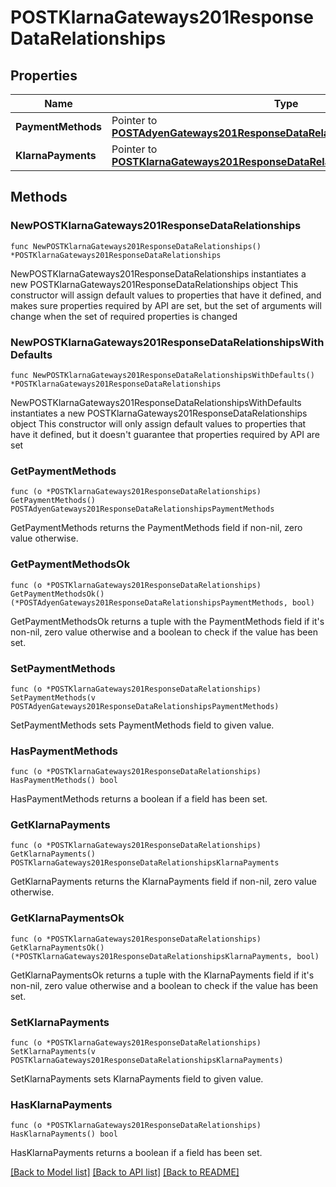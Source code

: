 # POSTKlarnaGateways201ResponseDataRelationships

## Properties

Name | Type | Description | Notes
------------ | ------------- | ------------- | -------------
**PaymentMethods** | Pointer to [**POSTAdyenGateways201ResponseDataRelationshipsPaymentMethods**](POSTAdyenGateways201ResponseDataRelationshipsPaymentMethods.md) |  | [optional] 
**KlarnaPayments** | Pointer to [**POSTKlarnaGateways201ResponseDataRelationshipsKlarnaPayments**](POSTKlarnaGateways201ResponseDataRelationshipsKlarnaPayments.md) |  | [optional] 

## Methods

### NewPOSTKlarnaGateways201ResponseDataRelationships

`func NewPOSTKlarnaGateways201ResponseDataRelationships() *POSTKlarnaGateways201ResponseDataRelationships`

NewPOSTKlarnaGateways201ResponseDataRelationships instantiates a new POSTKlarnaGateways201ResponseDataRelationships object
This constructor will assign default values to properties that have it defined,
and makes sure properties required by API are set, but the set of arguments
will change when the set of required properties is changed

### NewPOSTKlarnaGateways201ResponseDataRelationshipsWithDefaults

`func NewPOSTKlarnaGateways201ResponseDataRelationshipsWithDefaults() *POSTKlarnaGateways201ResponseDataRelationships`

NewPOSTKlarnaGateways201ResponseDataRelationshipsWithDefaults instantiates a new POSTKlarnaGateways201ResponseDataRelationships object
This constructor will only assign default values to properties that have it defined,
but it doesn't guarantee that properties required by API are set

### GetPaymentMethods

`func (o *POSTKlarnaGateways201ResponseDataRelationships) GetPaymentMethods() POSTAdyenGateways201ResponseDataRelationshipsPaymentMethods`

GetPaymentMethods returns the PaymentMethods field if non-nil, zero value otherwise.

### GetPaymentMethodsOk

`func (o *POSTKlarnaGateways201ResponseDataRelationships) GetPaymentMethodsOk() (*POSTAdyenGateways201ResponseDataRelationshipsPaymentMethods, bool)`

GetPaymentMethodsOk returns a tuple with the PaymentMethods field if it's non-nil, zero value otherwise
and a boolean to check if the value has been set.

### SetPaymentMethods

`func (o *POSTKlarnaGateways201ResponseDataRelationships) SetPaymentMethods(v POSTAdyenGateways201ResponseDataRelationshipsPaymentMethods)`

SetPaymentMethods sets PaymentMethods field to given value.

### HasPaymentMethods

`func (o *POSTKlarnaGateways201ResponseDataRelationships) HasPaymentMethods() bool`

HasPaymentMethods returns a boolean if a field has been set.

### GetKlarnaPayments

`func (o *POSTKlarnaGateways201ResponseDataRelationships) GetKlarnaPayments() POSTKlarnaGateways201ResponseDataRelationshipsKlarnaPayments`

GetKlarnaPayments returns the KlarnaPayments field if non-nil, zero value otherwise.

### GetKlarnaPaymentsOk

`func (o *POSTKlarnaGateways201ResponseDataRelationships) GetKlarnaPaymentsOk() (*POSTKlarnaGateways201ResponseDataRelationshipsKlarnaPayments, bool)`

GetKlarnaPaymentsOk returns a tuple with the KlarnaPayments field if it's non-nil, zero value otherwise
and a boolean to check if the value has been set.

### SetKlarnaPayments

`func (o *POSTKlarnaGateways201ResponseDataRelationships) SetKlarnaPayments(v POSTKlarnaGateways201ResponseDataRelationshipsKlarnaPayments)`

SetKlarnaPayments sets KlarnaPayments field to given value.

### HasKlarnaPayments

`func (o *POSTKlarnaGateways201ResponseDataRelationships) HasKlarnaPayments() bool`

HasKlarnaPayments returns a boolean if a field has been set.


[[Back to Model list]](../README.md#documentation-for-models) [[Back to API list]](../README.md#documentation-for-api-endpoints) [[Back to README]](../README.md)


